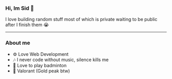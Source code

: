 ### Hi, Im Sid 👋
I love building random stuff most of which is private waiting to be public after I finish them 😭

---

### About me
- ⚙️ Love Web Development
- 🎶 I never code without music, silence kills me
- 🏸 Love to play badminton
- 👾 Valorant (Gold peak btw)

<!--
**Immortal000/Immortal000** is a ✨ _special_ ✨ repository because its `README.md` (this file) appears on your GitHub profile.

Here are some ideas to get you started:

- 🔭 I’m currently working on ...
- 🌱 I’m currently learning ...
- 👯 I’m looking to collaborate on ...
- 🤔 I’m looking for help with ...
- 💬 Ask me about ...
- 📫 How to reach me: ...
- 😄 Pronouns: ...
- ⚡ Fun fact: ...
-->

